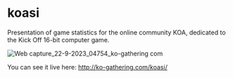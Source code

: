 # koasi
Presentation of game statistics for the online community KOA, dedicated to the Kick Off 16-bit computer game.

![Web capture_22-9-2023_04754_ko-gathering com](https://github.com/spyros1973/koasi/assets/1493552/51959415-ebfd-418d-ba4a-a2e5c14a7cea)

You can see it live here: http://ko-gathering.com/koasi/
